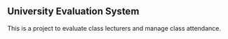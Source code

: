 ## University Evaluation System
This is a project to evaluate class lecturers and manage class attendance.
